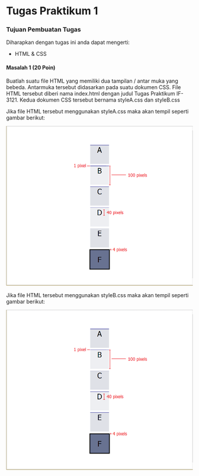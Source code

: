 # Tugas Praktikum 1

### Tujuan Pembuatan Tugas

Diharapkan dengan tugas ini anda dapat mengerti:
* HTML & CSS

#### Masalah 1 (20 Poin)

Buatlah suatu file HTML yang memiliki dua tampilan / antar muka yang bebeda. Antarmuka tersebut didasarkan pada suatu dokumen CSS. File HTML tersebut diberi nama index.html dengan judul Tugas Praktikum IF-3121. Kedua dokumen CSS tersebut bernama styleA.css dan styleB.css

Jika file HTML tersebut menggunakan styleA.css maka akan tempil seperti gambar berikut:


![](A.png)


Jika file HTML tersebut menggunakan styleB.css maka akan tempil seperti gambar berikut:


![](A.png)